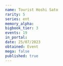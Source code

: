 ```yaml
---
name: Tourist Hoshi Sato
rarity: 5
series: ent
memory_alpha:
bigbook_tier: 3
events: 19
in_portal:
date: 25/07/2023
obtained: Event
mega: false
published: true
---
```




